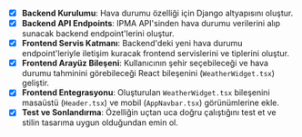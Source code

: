 - [x] **Backend Kurulumu**: Hava durumu özelliği için Django altyapısını oluştur.
- [x] **Backend API Endpoints**: IPMA API'sinden hava durumu verilerini alıp sunacak backend endpoint'lerini oluştur.
- [x] **Frontend Servis Katmanı**: Backend'deki yeni hava durumu endpoint'leriyle iletişim kuracak frontend servislerini ve tiplerini oluştur.
- [x] **Frontend Arayüz Bileşeni**: Kullanıcının şehir seçebileceği ve hava durumu tahminini görebileceği React bileşenini (`WeatherWidget.tsx`) geliştir.
- [x] **Frontend Entegrasyonu**: Oluşturulan `WeatherWidget.tsx` bileşenini masaüstü (`Header.tsx`) ve mobil (`AppNavbar.tsx`) görünümlerine ekle.
- [x] **Test ve Sonlandırma**: Özelliğin uçtan uca doğru çalıştığını test et ve stilin tasarıma uygun olduğundan emin ol.

